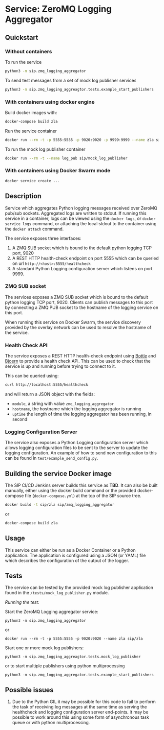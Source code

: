 # Service: ZeroMQ Logging Aggregator

## Quickstart

### Without containers

To run the service

```bash
python3 -m sip.zmq_logging_aggregator
```

To send test messages from a set of mock log publisher services

```bash
python3 -m sip.zmq_logging_aggreagtor.tests.example_start_publishers
```

### With containers using docker engine

Build docker images with:

```bash
docker-compose build zla
```

Run the service container

```bash
docker run --rm -t -p 5555:5555 -p 9020:9020 -p 9999:9999 --name zla sip/zla
```

To run the mock log publisher container
 
```bash
docker run --rm -t --name log_pub sip/mock_log_publisher
```

### With containers using Docker Swarm mode

```bash
docker service create ...
```



## Description

Service which aggregates Python logging messages received over ZeroMQ pub/sub
sockets. Aggregated logs are written to stdout. If running this service in a
container, logs can be viewed using the `docker logs`, or `docker service logs`
command, or attaching the local stdout to the container using the
`docker attach` command.

The service exposes three interfaces:

1. A ZMQ SUB socket which is bound to the default python logging TCP port, 9020
1. A REST HTTP health-check endpoint on port 5555 which can be queried on url
   `http://<host>:5555/healthcheck`
1. A standard Python Logging configuration server which listens on port 9999.


### ZMQ SUB socket

The services exposes a ZMQ SUB socket which is bound to the default python 
logging TCP port, 9020. Clients can publish messages to this port by connecting
a ZMQ PUB socket to the hostname of the logging service on this port.

When running this service on Docker Swarm, the service discovery provided by
the overlay network can be used to resolve the hostname of the service.


### Health Check API 

The service exposes a REST HTTP health-check endpoint using
[Bottle](https://bottlepy.org/docs/dev/) and
[Bjoern](https://github.com/jonashaag/bjoern) to provide a health check API.
This can be used to check that the service is up and running before trying to
connect to it.

This can be queried using:

```bash
curl http://localhost:5555/healthcheck
```

and will return a JSON object with the fields:

- `module`, a string with value `zmq_logging_aggregator`
- `hostname`, the hostname which the logging aggregator is running
- `uptime` the length of time the logging aggregator has been running, in
  second

### Logging Configuration Server

The service also exposes a Python Logging configuration server which allows
logging configuration files to be sent to the server to update the logging 
configuration. An example of how to send new configuration to this
can be found in `test/example_send_config.py`.

## Building the service Docker image

The SIP CI/CD Jenkins server builds this service as **TBD**. It can
also be built manually, either using the docker build command or the provided
docker-compose file (`docker-compose.yml`) at the top of the SIP source tree.

```bash
docker build -t sip/zla sip/zmq_logging_aggregator
```

or

```bash
docker-compose build zla
```

## Usage

This service can either be run as a Docker Container or a Python application.
The application is configured using a JSON (or YAML) file which describes
the configuration of the output of the logger.

## Tests

The service can be tested by the provided mock log publisher application found
in the `/tests/mock_log_publisher.py` module.

*Running the test:*

Start the ZeroMQ Logging aggregator service:

```shell
python3 -m sip.zmq_logging_aggregator
```

or

```shell
docker run --rm -t -p 5555:5555 -p 9020:9020 --name zla sip/zla
```

Start one or more mock log publishers:

```shell
python3 -m sip.zmq_logging_aggreagtor.tests.mock_log_publisher
```

or to start multiple publishers using python multiprocessing

```shell
python3 -m sip.zmq_logging_aggregator.tests.example_start_publishers
```


## Possible issues

1. Due to the Python GIL it may be possible for this code to fail to perform
   the task of receiving log messages at the same time as serving the 
   healthcheck and logging configuration server end-points. It may be possible
   to work around this using some form of asynchronous task queue or with 
   python multiprocessing.   
